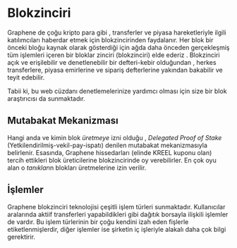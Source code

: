 # Blokzinciri

Graphene de çoğu kripto para gibi , transferler ve piyasa hareketleriyle
ilgili katılımcıları haberdar  etmek için blokzincirinden  faydalanır.
Her blok bir önceki bloğu kaynak olarak gösterdiği için ağda daha önceden
gerçekleşmiş tüm işlemleri içeren bir bloklar zinciri (blokzinciri) elde ederiz . Blokzinciri
açık ve erişilebilir ve denetlenebilir bir defteri-kebir olduğundan , herkes transferlere,
 piyasa emirlerine ve sipariş defterlerine yakından  bakabilir ve teyit edebilir.

 Tabii ki, bu web cüzdanı denetlemelerinize yardımcı olması için size bir blok
araştırıcısı da sunmaktadır.

## Mutabakat Mekanizması

Hangi anda ve kimin blok *üretmeye* izni olduğu  , *Delegated Proof of Stake*
(Yetkilendirilmiş-vekil-pay-ispatı) denilen mutabakat mekanizmasıyla belirlenir.
Esasında, Graphene hissedarları (elinde KREEL kuponu olan)  tercih ettikleri blok
üreticilerine blokzincirinde oy verebilirler.  En çok oyu alan o *tanıklar*ın
blokları üretmelerine izin verilir.

## İşlemler

Graphene blokzinciri teknolojisi çeşitli işlem türleri sunmaktadır.  Kullanıcılar
aralarında aktiif transferleri yapabildikleri gibi dağıtık borsayla ilişkili
işlemler de vardır. Bu işlem türlerinin bir çoğu kendini izah eden
fişlerle etiketlenmişlerdir, diğer işlemler ise şirketin iç işleriyle alakalı daha çok
bilgi gerektirir.